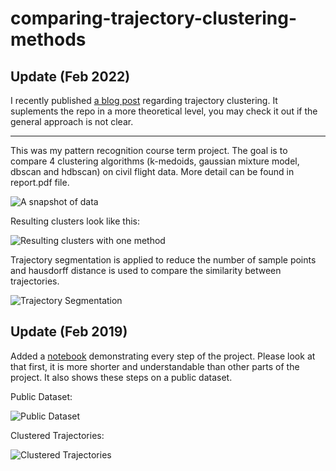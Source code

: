 # comparing-trajectory-clustering-methods

## Update (Feb 2022)

I recently published [a blog post](https://seljuk.me/notes-on-trajectory-clustering.html) regarding trajectory clustering. It suplements the repo in a more theoretical level, you may check it out if the general approach is not clear.

----

This was my pattern recognition course term project. The goal is to compare 4 clustering algorithms (k-medoids, gaussian mixture model, dbscan and hdbscan) on civil flight data. More detail can be found in report.pdf file.

![A snapshot of data](data.png)

Resulting clusters look like this:

![Resulting clusters with one method](result.png)

Trajectory segmentation is applied to reduce the number of sample points and hausdorff distance is used to compare the similarity between trajectories.

![Trajectory Segmentation](segmentation.png)

## Update (Feb 2019)

Added a [notebook](demo/demo.ipynb) demonstrating every step of the project. Please look at that first, it is more shorter and understandable than other parts of the project. It also shows these steps on a public dataset.

Public Dataset:

![Public Dataset](demo/demo1.png)

Clustered Trajectories:

![Clustered Trajectories](demo/demo2.png)
